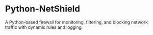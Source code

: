 # Python-NetShield
A Python-based firewall for monitoring, filtering, and blocking network traffic with dynamic rules and logging.
